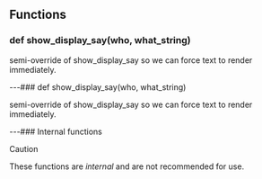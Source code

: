 ## Functions

### def show_display_say(who, what_string)

semi-override of show_display_say so we can force text to render immediately.

---### def show_display_say(who, what_string)

semi-override of show_display_say so we can force text to render immediately.

---### Internal functions

> [!CAUTION]
> These functions are *internal* and are not recommended for use.

